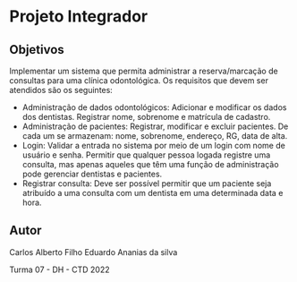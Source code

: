 # Projeto Integrador 

## Objetivos
Implementar um sistema que permita administrar a reserva/marcação
de consultas para uma clínica odontológica. Os requisitos que devem ser
atendidos são os seguintes:

* Administração de dados odontológicos: Adicionar e modificar os dados
  dos dentistas. Registrar nome, sobrenome e matrícula de cadastro.
* Administração de pacientes: Registrar, modificar e excluir pacientes. De
  cada um se armazenam: nome, sobrenome, endereço, RG, data de alta.
* Login: Validar a entrada no sistema por meio de um login com nome de
  usuário e senha. Permitir que qualquer pessoa logada registre uma
  consulta, mas apenas aqueles que têm uma função de administração pode
  gerenciar dentistas e pacientes.
* Registrar consulta: Deve ser possível permitir que um paciente seja
  atribuído a uma consulta com um dentista em uma determinada data e
  hora.

## Autor
Carlos Alberto Filho
Eduardo Ananias da silva

Turma 07 - DH - CTD 2022